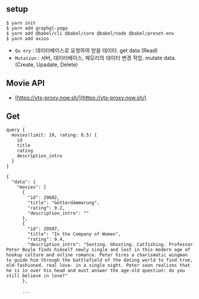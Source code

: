 ## setup

```
$ yarn init
$ yarn add graphql-yoga
$ yarn add @babel/cli @babel/core @babel/node @babel/preset-env
$ yarn add axios
```

- `Qu ery` : 데이터베이스로 요청하여 받을 데이터. get data (Read)
- `Mutation` : 서버, 데이터베이스, 메모리의 데이터 변경 작업. mutate data. (Create, Upadate, Delete)

## Movie API

- [https://yts-proxy.now.sh/](https://yts-proxy.now.sh/)

## Get

```gql
query {
  movies(limit: 10, rating: 8.5) {
    id
    title
    rating
    description_intro
  }
}
```

```
{
  "data": {
    "movies": [
      {
        "id": 29602,
        "title": "Götterdämmerung",
        "rating": 9.2,
        "description_intro": ""
      },
      {
        "id": 29507,
        "title": "In the Company of Women",
        "rating": 9.4,
        "description_intro": "Sexting. Ghosting. Catfishing. Professor Peter Boyle finds himself newly single and lost in this modern age of hookup culture and online romance. Peter hires a charismatic wingman to guide him through the battlefield of the dating world to find true, old-fashioned, real love- in a single night. Peter soon realizes that he is in over his head and must answer the age-old question: do you still believe in love?"
      },

      ...
```
